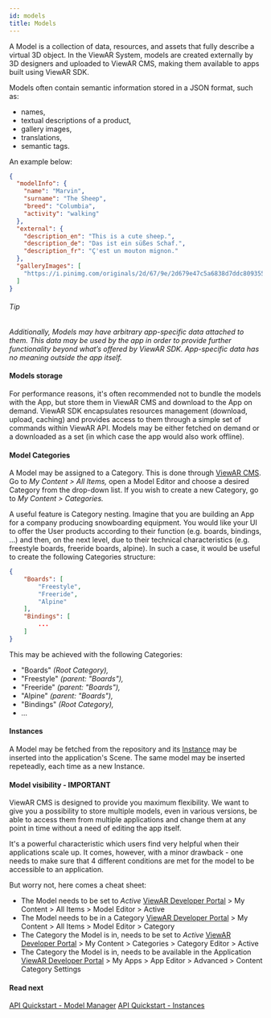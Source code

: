 ```yaml
---
id: models
title: Models
---
```


A Model is a collection of data, resources, and assets that fully describe a virtual 3D object. In the ViewAR System, models are created externally by 3D designers and uploaded to ViewAR CMS, making them available to apps built using ViewAR SDK.

Models often contain semantic information stored in a JSON format, such as:

- names,
- textual descriptions of a product,
- gallery images,
- translations,
- semantic tags.

An example below:

```json
{
  "modelInfo": {
    "name": "Marvin",
    "surname": "The Sheep",
    "breed": "Columbia",
    "activity": "walking"
  },
  "external": {
    "description_en": "This is a cute sheep.",
    "description_de": "Das ist ein süßes Schaf.",
    "description_fr": "Ç'est un mouton mignon."
  },
  "galleryImages": [
    "https://i.pinimg.com/originals/2d/67/9e/2d679e47c5a6838d7ddc80935593637b.jpg"
  ]
}
```

###### Tip

_Additionally, Models may have arbitrary app-specific data attached to them. This data may be used by the app in order to provide further functionality beyond what’s offered by ViewAR SDK. App-specific data has no meaning outside the app itself._

#### Models storage

For performance reasons, it's often recommended not to bundle the models with the App, but store them in ViewAR CMS and download to the App on demand. ViewAR SDK encapsulates resources management (download, upload, caching) and provides access to them through a simple set of commands within ViewAR API. Models may be either fetched on demand or a downloaded as a set (in which case the app would also work offline).

#### Model Categories

A Model may be assigned to a Category. This is done through [ViewAR CMS](https://developer.viewar.com/model/list). Go to _My Content > All Items,_ open a Model Editor and choose a desired Category from the drop-down list. If you wish to create a new Category, go to _My Content > Categories._

A useful feature is Category nesting. Imagine that you are building an App for a company producing snowboarding equipment. You would like your UI to offer the User products according to their function (e.g. boards, bindings, ...) and then, on the next level, due to their technical characteristics (e.g. freestyle boards, freeride boards, alpine). In such a case, it would be useful to create the following Categories structure:

```json
{
    "Boards": [
        "Freestyle",
        "Freeride",
        "Alpine"
    ],
    "Bindings": [
        ...
    ]
}
```

This may be achieved with the following Categories:

- "Boards" _(Root Category),_
- "Freestyle" _(parent: "Boards"),_
- "Freeride" _(parent: "Boards"),_
- "Alpine" _(parent: "Boards"),_
- "Bindings" _(Root Category),_
- ...

#### Instances

A Model may be fetched from the repository and its [Instance](sdk/quickstart/instances) may be inserted into the application's Scene. The same model may be inserted repeteadly, each time as a new Instance.

#### Model visibility - IMPORTANT

ViewAR CMS is designed to provide you maximum flexibility. We want to give you a possibility to store multiple models, even in various versions, be able to access them from multiple applications and change them at any point in time without a need of editing the app itself.

It's a powerful characteristic which users find very helpful when their applications scale up.
It comes, however, with a minor drawback - one needs to make sure that 4 different conditions are met for the model to be accessible to an application.

But worry not, here comes a cheat sheet:

- The Model needs to be set to _Active_
  [ViewAR Developer Portal](https://developer.viewar.com) > My Content > All Items > Model Editor > Active
- The Model needs to be in a Category
  [ViewAR Developer Portal](https://developer.viewar.com) > My Content > All Items > Model Editor > Category
- The Category the Model is in, needs to be set to _Active_
  [ViewAR Developer Portal](https://developer.viewar.com) > My Content > Categories > Category Editor > Active
- The Category the Model is in, needs to be available in the Application
  [ViewAR Developer Portal](https://developer.viewar.com) > My Apps > App Editor > Advanced > Content Category Settings

#### Read next

[API Quickstart - Model Manager](sdk/sdk--api-quickstart/sdk--api-quickstart--model-manager.md)
[API Quickstart - Instances](sdk/sdk--api-quickstart/sdk--api-quickstart--instances.md)
